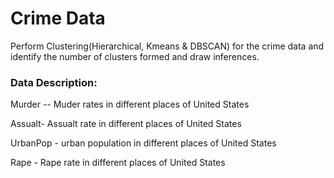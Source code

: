 # Crime Data

Perform Clustering(Hierarchical, Kmeans & DBSCAN) for the crime data and identify the number of clusters formed and draw inferences.

### Data Description:

Murder -- Muder rates in different places of United States

Assualt- Assualt rate in different places of United States

UrbanPop - urban population in different places of United States

Rape - Rape rate in different places of United States

